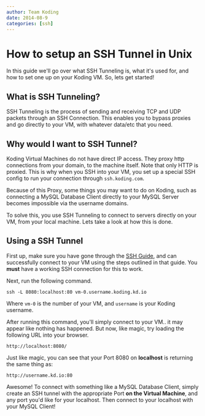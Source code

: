 ```yaml
---
author: Team Koding
date: 2014-08-9
categories: [ssh]
---
```


# How to setup an SSH Tunnel in Unix

In this guide we'll go over what SSH Tunneling is, what it's used for, 
and how to set one up on your Koding VM. So, lets get started!

## What is SSH Tunneling?

SSH Tunneling is the process of sending and receiving TCP and UDP packets 
through an SSH Connection. This enables you to bypass proxies and go 
directly to your VM, with whatever data/etc that you need.

## Why would I want to SSH Tunnel?

Koding Virtual Machines do not have direct IP access. They proxy http 
connections from your domain, to the machine itself. Note that only HTTP 
is proxied. This is why when you SSH into your VM, you set up a special 
SSH config to run your connection through `ssh.koding.com`.

Because of this Proxy, some things you may want to do on Koding, such as 
connecting a MySQL Database Client directly to your MySQL Server becomes 
impossible via the username domains.

To solve this, you use SSH Tunneling to connect to servers directly on 
your VM, from your local machine. Lets take a look at how this is done.

## Using a SSH Tunnel

First up, make sure you have gone through the [SSH Guide][ssh-guide], and 
can successfully connect to your VM using the steps outlined in that 
guide. You **must** have a working SSH connection for this to work.

Next, run the following command.

```
ssh -L 8080:localhost:80 vm-0.username.koding.kd.io
```

Where `vm-0` is the number of your VM, and `username` is your Koding 
username.

After running this command, you'll simply connect to your VM.. it may 
appear like nothing has happened. But now, like magic, try loading the 
following URL into your browser.

```
http://localhost:8080/
```

Just like magic, you can see that your Port 8080 on **localhost** is 
returning the same thing as:

```
http://username.kd.io:80
```

Awesome! To connect with something like a MySQL Database Client, simply 
create an SSH tunnel with the appropriate Port **on the Virtual 
Machine**, and any port you'd like for your localhost. Then connect to 
your localhost with your MySQL Client!




[ssh-guide]: /guides/ssh-into-your-vm
